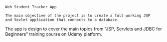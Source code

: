 	Web Student Tracker App

    The main objective of the project is to create a full working JSP
    and Sevlet application that connects to a database.
The app is design to cover the main topics from "JSP, Servlets and JDBC 
for Beginners" training course on Udemy platform.
